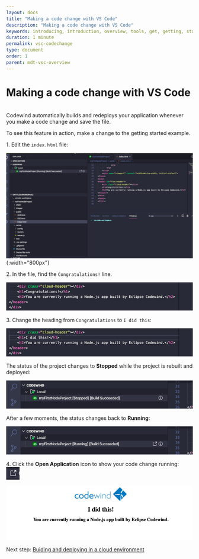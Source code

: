 ```yaml
---
layout: docs
title: "Making a code change with VS Code"
description: "Making a code change with VS Code"
keywords: introducing, introduction, overview, tools, get, getting, start, started, install, vscode, visual, studio, code, Codewind for VS Code getting started, VS Code Marketplace, VS Code Extensions view, VS Code workspace,installing Codewind for VS Code
duration: 1 minute
permalink: vsc-codechange
type: document
order: 1
parent: mdt-vsc-overview
---
```

# Making a code change with VS Code
<br/>
Codewind automatically builds and redeploys your application whenever you make a code change and save the file.

To see this feature in action, make a change to the getting started example.

1\. Edit the `index.html` file:

![](dist/images/vsc-codechange.png){:width="800px"}

2\. In the file, find the `Congratulations!` line.

![](dist/images/vsc-codeline.png)

3\. Change the heading from `Congratulations` to `I did this`:

![](dist/images/vsc-ididthis.png)

The status of the project changes to **Stopped** while the project is rebuilt and deployed:
 
![](dist/images/vsc-buildstopped.png)

After a few moments, the status changes back to **Running**:

![](dist/images/vsc-buildrunning.png)

4\. Click the **Open Application** icon to show your code change running:
![](dist/images/launchicon.png)

![](dist/images/vsc-screenchanged.png)

Next step: [Buiding and deploying in a cloud environment](remote-overview.html)
